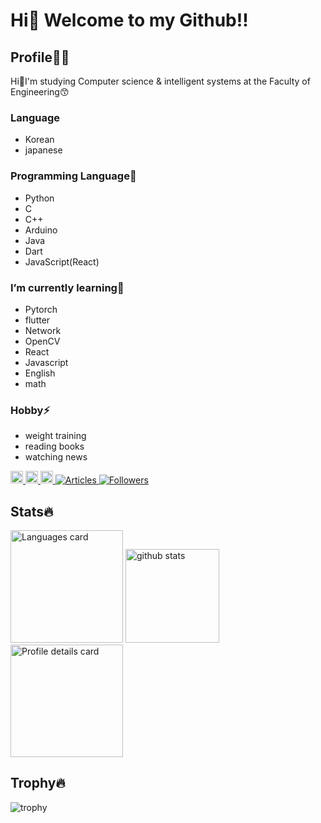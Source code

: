 # Hi👋 Welcome to my Github!!
## Profile👱‍♂️
Hi👋I'm studying Computer science & intelligent systems at the Faculty of Engineering😙
### Language
- Korean
- japanese

### Programming Language🔭
- Python
- C
- C++
- Arduino
- Java
- Dart
- JavaScript(React)

### I’m currently learning🌱
- Pytorch
- flutter
- Network
- OpenCV
- React
- Javascript
- English
- math

### Hobby⚡
- weight training
- reading books
- watching news

<p align="left">
  <a href="https://github.com/PARKUDP">
    <img height="20" src="https://img.shields.io/github/followers/PARKUDP?label=follow&logo=github&style=flat" />
  </a>
   <a href="https://qiita.com/PARK_UDP">
    <img height="20" src="https://qiita-badge.apiapi.app/s/PARK_UDP/posts.svg" />
  </a>
  <a href="https://qiita.com/PARK_UDP">
    <img height="20" src="https://qiita-badge.apiapi.app/s/PARK_UDP/contributions.svg" />
  </a>
  <a href="https://zenn.dev/park_udp">
    <img src="https://badgen.org/img/zenn/park_udp/articles?style=plastic" alt="Articles" />
  </a>
  <a href="https://zenn.dev/park_udp">
    <img src="https://badgen.org/img/zenn/park_udp/followers?style=plastic" alt="Followers" />
  </a>
</p>

## Stats🔥
<p align="left"> 
  <img alt="Languages card" height="180px" src="https://github-readme-stats.vercel.app/api/top-langs/?username=PARKUDP&layout=compact&theme=onedark" />
  
  <img alt="github stats" height="150px" src="https://github-readme-stats.vercel.app/api?username=PARKUDP&theme=onedark&show_icons=ture" />
  
  <img alt="Profile details card" height="180px" src="http://github-profile-summary-cards.vercel.app/api/cards/profile-details?username=PARKUDP&theme=gruvbox" />
</p>

## Trophy🔥
![trophy](https://github-profile-trophy.vercel.app/?username=PARKUDP&theme=onedark)
